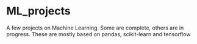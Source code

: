 # ML_projects
A few projects on Machine Learning. Some are complete, others are in progress. These are mostly based on pandas, scikit-learn and tensorflow
